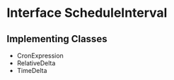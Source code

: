 

# Interface ScheduleInterval

## Implementing Classes

* CronExpression
* RelativeDelta
* TimeDelta


